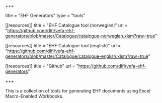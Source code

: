 +++

title = "EHF Generators"
type = "tools"

[[resources]]
title = "EHF Catalogue tool (norwegian)"
url = "https://github.com/difi/vefa-ehf-generators/blob/master/Catalogue/catalogue-norwegian.xlsm?raw=true"

[[resources]]
title = "EHF Catalogue tool (english)"
url = "https://github.com/difi/vefa-ehf-generators/blob/master/Catalogue/catalogue-english.xlsm?raw=true"

[[resources]]
title = "Github"
url = "https://github.com/difi/vefa-ehf-generators"

+++

This is a collection of tools for generating EHF documents using Excel Macro-Enabled Workbooks.

<!-- See also [Using EHF Catalogue tool](/ehf/knowledge-base/using-ehf-catalogue-tool/) -->
